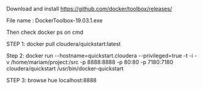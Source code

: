 Download and install 
https://github.com/docker/toolbox/releases/

File name : DockerToolbox-19.03.1.exe

Then check docker ps on cmd

STEP 1:
docker pull cloudera/quickstart:latest

Step 2:
docker run --hostname=quickstart.cloudera --privileged=true -t -i -v /home/mariam/project:/src -p 8888:8888 -p 80:80 -p 7180:7180 cloudera/quickstart /usr/bin/docker-quickstart

STEP 3:
browse hue localhost:8888
